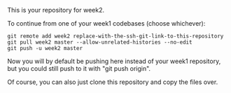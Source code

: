 This is your repository for week2.

To continue from one of your week1 codebases (choose whichever):

```
git remote add week2 replace-with-the-ssh-git-link-to-this-repository
git pull week2 master --allow-unrelated-histories --no-edit
git push -u week2 master
```

Now you will by default be pushing here instead of your week1 repository, but you could still push to it with "git push origin". 

Of course, you can also just clone this repository and copy the files over.
